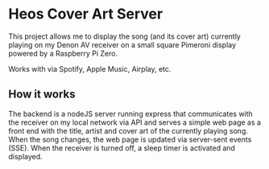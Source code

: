 # Heos Cover Art Server

This project allows me to display the song (and its cover art) currently playing on my Denon AV receiver on a small square Pimeroni display powered by a Raspberry Pi Zero.

Works with via Spotify, Apple Music, Airplay, etc.

## How it works

The backend is a nodeJS server running express that communicates with the receiver on my local network via API and serves a simple web page as a front end with the title, artist and cover art of the currently playing song. When the song changes, the web page is updated via server-sent events (SSE). When the receiver is turned off, a sleep timer is activated and displayed.
